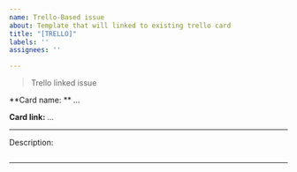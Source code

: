 ```yaml
---
name: Trello-Based issue
about: Template that will linked to existing trello card
title: "[TRELLO]"
labels: ''
assignees: ''

---
```


> Trello linked issue

**Card name: ** *...*

**Card link:** *...*

------------

Description:

```

```


------------
